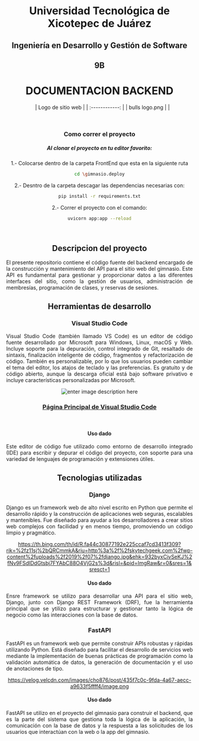  <div align="center">
  
# Universidad Tecnológica de Xicotepec de Juárez


## Ingeniería en Desarrollo y Gestión de Software

## 9B
# DOCUMENTACION BACKEND 

&nbsp;
&nbsp;
|  Logo de sitio web  |
| :------------: | 
|  bulls logo.png | | 

&nbsp;

### Como correr el proyecto
##### Al clonar el proyecto en tu editor favorito:
1.- Colocarse dentro de la carpeta FrontEnd que esta en la siguiente ruta
```sh
cd \gimnasio.deploy
```
2.- Desntro de la carpeta descagar las dependencias necesarias con:

```sh
pip install -r requirements.txt
```
2.- Correr el proyecto con el comando:

```sh
uvicorn app:app --reload
```
&nbsp;
&nbsp;

## Descripcion del proyecto 
<p align="justify"> El presente repositorio contiene el código fuente del backend encargado de la construcción y mantenimiento del API para el sitio web del gimnasio. Este API es fundamental para gestionar y proporcionar datos a las diferentes interfaces del sitio, como la gestión de usuarios, administración de membresías, programación de clases, y reservas de sesiones.</p>


## Herramientas de desarrollo
### Visual Studio Code


<p align="justify">
Visual Studio Code (también llamado VS Code) es un editor de código fuente desarrollado por Microsoft para Windows, Linux, macOS y Web. Incluye soporte para la depuración, control integrado de Git, resaltado de sintaxis, finalización inteligente de código, fragmentos y refactorización de código. También es personalizable, por lo que los usuarios pueden cambiar el tema del editor, los atajos de teclado y las preferencias. Es gratuito y de código abierto, aunque la descarga oficial está bajo software privativo e incluye características personalizadas por Microsoft.
</p>

![enter image description here](https://live.mrf.io/statics/i/ps/www.muylinux.com/wp-content/uploads/2019/07/vscode.jpg?width=1200&enable=upscale)

### [Página Principal de Visual Studio Code](https://code.visualstudio.com/)
&nbsp;
#### Uso dado
<p align= "justify">
  Este editor de código fue utilizado como entorno de desarrollo integrado (IDE) para escribir y depurar el código del proyecto, con soporte para una variedad de lenguajes de programación y extensiones útiles.
</p>

## Tecnologias utilizadas
### Django


<p align="justify">
Django es un framework web de alto nivel escrito en Python que permite el desarrollo rápido y la construcción de aplicaciones web seguras, escalables y mantenibles. Fue diseñado para ayudar a los desarrolladores a crear sitios web complejos con facilidad y en menos tiempo, promoviendo un código limpio y pragmático.
</p>

https://th.bing.com/th/id/R.fa44c30877192e225ccaf7cd3413f309?rik=%2fz11sj%2bQRCmmkA&riu=http%3a%2f%2fskytechgeek.com%2fwp-content%2fuploads%2f2019%2f07%2fdjango.jpg&ehk=932byxCivSeKJ%2fNv9FSdIDdGtsbj7FYAbC88O4VjG2s%3d&risl=&pid=ImgRaw&r=0&sres=1&sresct=1

#### Uso dado
<p align= "justify">
  Ensre framework se utilizo para desarrollar una API para el sitio web, Django, junto con Django REST Framework (DRF), fue la herramienta principal que se ytilizo para estructurar y gestionar tanto la lógica de negocio como las interacciones con la base de datos.
</p>

### FastAPI


<p align="justify">
FastAPI es un framework web que permite construir APIs robustas y rápidas utilizando Python. Está diseñado para facilitar el desarrollo de servicios web mediante la implementación de buenas prácticas de programación como la validación automática de datos, la generación de documentación y el uso de anotaciones de tipo.
</p>

https://velog.velcdn.com/images/cho876/post/435f7c0c-9fda-4a67-aecc-a9633f5ffff4/image.png

#### Uso dado
<p align= "justify">
  FastAPI se utilizo en el proyecto del gimnasio para construir el backend, que es la parte del sistema que gestiona toda la lógica de la aplicación, la comunicación con la base de datos y la respuesta a las solicitudes de los usuarios que interactúan con la web o la app del gimnasio. 
</p>
